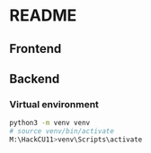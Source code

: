 # README

## Frontend


## Backend

### Virtual environment

```sh
python3 -m venv venv
# source venv/bin/activate
M:\HackCU11>venv\Scripts\activate     
```

